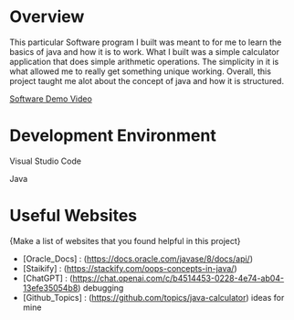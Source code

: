 # Overview
This particular Software program I built was meant to for me to learn the basics of java and 
how it is to work. What I built was a simple calculator application that does simple arithmetic
operations. The simplicity in it is what allowed me to really get something unique working.
Overall, this project taught me alot about the concept of java and how it is structured. 

[Software Demo Video](https://youtu.be/W8aaVXpuUgs)

# Development Environment

Visual Studio Code

Java

# Useful Websites

{Make a list of websites that you found helpful in this project}
* [Oracle_Docs] : (https://docs.oracle.com/javase/8/docs/api/)
* [Staikify] : (https://stackify.com/oops-concepts-in-java/)
* [ChatGPT] : (https://chat.openai.com/c/b4514453-0228-4e74-ab04-13efe35054b8) debugging
* [Github_Topics] : (https://github.com/topics/java-calculator) ideas for mine